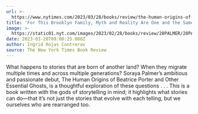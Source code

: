 ```yaml
---
url: >-
  https://www.nytimes.com/2023/03/28/books/review/the-human-origins-of-beatrice-porter-and-other-essential-ghosts-soraya-palmer.html
title: 'For This Brooklyn Family, Myth and Reality Are One and the Same'
image: >-
  https://static01.nyt.com/images/2023/02/28/books/review/28PALMER/28PALMER-facebookJumbo.jpg
date: 2023-03-28T09:00:25.000Z
author: Ingrid Rojas Contreras
source: The New York Times Book Review
---
```


What happens to stories that are born of another land? When they migrate multiple times and across multiple generations? Soraya Palmer’s ambitious and passionate debut, The Human Origins of Beatrice Porter and Other Essential Ghosts, is a thoughtful exploration of these questions . . . This is a book written with the gods of storytelling in mind; it highlights what stories can do—that it’s not just the stories that evolve with each telling, but we ourselves who are rearranged too.
